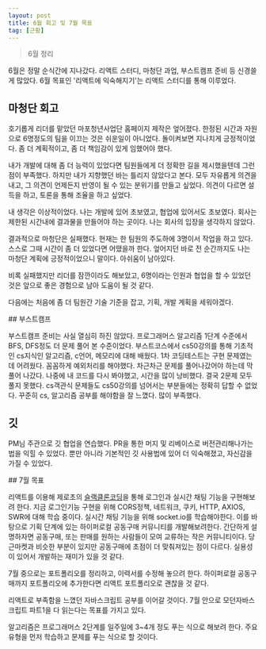 ```yaml
---
layout: post
title: 6월 회고 및 7월 목표
tag: [근황]
---
```


> 6월 정리

6월은 정말 순식간에 지나갔다. 리액트 스터디, 마청단 과업, 부스트캠프 준비 등 신경쓸 게 많았다.
6월 목표인 '리액트에 익숙해지기'는 리액트 스터디를 통해 이루었다.

## 마청단 회고

<p>
호기롭게 리더를 맡았던 마포청년사업단 홈페이지 제작은 엎어졌다. 한정된 시간과 자원으로 6명정도의 팀을 이끄는 것은 쉬운일이 아니었다.
돌이켜보면 지나치게 긍정적이었다. 좀 더 계획적이고, 좀 더 책임감이 있게 임했어야 했다.
</p>
<p>
내가 개발에 대해 좀 더 능력이 있었다면 팀원들에게 더 정확한 길을 제시했을텐데 그런 점이 부족했다.
하지만 내가 지향했던 바는 틀리지 않았다고 본다. 모두 자유롭게 의견을 내고, 그 의견이 언제든지 반영이 될 수 있는 분위기를 만들고 싶었다.
의견이 다르면 설득을 하고, 토론을 통해 조율을 하고 싶었다.
</p>
내 생각은 이상적이었다. 나는 개발에 있어 초보였고, 협업에 있어서도 초보였다. 회사는 제한된 시간내에 결과물을 만들어야 하는 곳이다.
나는 회사의 입장을 생각하지 않았다.
<p>
결과적으로 마청단은 실패했다. 현재는 한 팀원의 주도하에 3명이서 작업을 하고 있다. 스스로 그때 시간이 좀 더 있었다면 어땠을까 한다.
엎어지던 바로 전 순간까지도 나는 마청단 계획에 긍정적이었으니 말이다. 아쉬움이 남아있다.
</p>
<p>
비록 실패했지만 리더를 잠깐이라도 해보았고, 6명이라는 인원과 협업을 할 수 있었던
것은 앞으로 좋은 경험으로 남아 도움이 될 것 같다.
</p>
<p>
다음에는 처음에 좀 더 팀원간 기술 기준을 잡고, 기획, 개발 계획을 세워야겠다.
</p>
## 부스트캠프

<p>
부스트캠프 준비는 사실 열심히 하진 않았다. 프로그래머스 알고리즘 1단계 수준에서 BFS, DFS정도 더 문제 풀어 본 수준이었다. 부스트코스에서
cs50강의를 통해 기초적인 cs지식인 알고리즘, c언어, 메모리에 대해 배웠다. 1차 코딩테스트는 구현 문제였는데 어려웠다. 꼼꼼하게 예외처리를 해야했다.
차근차근 문제를 풀어나갔어야 하는데 막 풀어 나갔다. 나중에 내 코드를 다시 봐야했고, 시간을 많이 낭비했다. 결국 2문제 모두 풀지 못했다.
cs객관식 문제들도 cs50강의를 넘어서는 부분들에는 정확히 답할 수 없었다. 꾸준히 cs, 알고리즘 공부를 해야함을 잘 느꼈다. 많이 부족했다.
</p>

## 깃

<p>
PM님 주관으로 깃 협업을 연습했다. PR을 통한 머지 및 리베이스로 버전관리해나가는 법을 익힐 수 있었다. 뿐만 아니라 기본적인 깃 사용법에 있어 더 익숙해졌고,
자신감을 가질 수 있었다.
</p>
## 7월 목표

리액트를 이용해 제로초의 [슬랙클론코딩](https://www.inflearn.com/course/%ED%81%B4%EB%A1%A0%EC%BD%94%EB%94%A9-%EC%8B%A4%EC%8B%9C%EA%B0%84%EC%B1%84%ED%8C%85/)을 통해 로그인과 실시간 채팅 기능을 구현해보려 한다. 지금 로그인기능 구현을 위해 CORS정책, 네트워크, 쿠키, HTTP, AXIOS, SWR에 대해
학습 중이다. 실시간 채팅 기능을 위해 socket.io를 학습해야한다. 이를 바탕으로 기획 단계에 있는 하이퍼로컬 공동구매 커뮤니티를 개발해보려한다. 간단하게 설명하자면 공동구매, 또는 판매를 원하는 사람들이 모여 교류하는 작은 커뮤니티이다. 당근마켓과 비슷한 부분이 있지만 공동구매에 초점이 더 맞춰져있는 점이 다르다. 실용성이 있어서 개발하는 재미가 있을 것 같다.

<p>
7월 중으로는 포트폴리오를 정리하고, 이력서를 수정해 놓으려 한다. 하이퍼로컬 공동구매까지 포트폴리오에 추가한다면 리액트 포트폴리오로 괜찮을 것 같다.
</p>
<p>
리액트로 부족함을 느꼈던 자바스크립트 공부를 이어갈 것이다. 7월 안으로 모던자바스크립트 파트1을 다 읽는다는 목표를 가지고 있다.
</p>
<p>
알고리즘은 프로그래머스 2단계를 일주일에 3~4개 정도 푸는 식으로 해보려 한다. 주요 유형을 먼저 학습하고 문제를 푸는 식으로 할 것이다.
</p>
